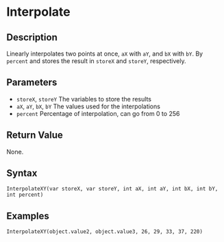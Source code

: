 # Interpolate

## Description
Linearly interpolates two points at once, `aX` with `aY`, and `bX` with `bY`. By `percent` and stores the result in `storeX` and `storeY`, respectively.

## Parameters
- `storeX`, `storeY`
The variables to store the results
- `aX`, `aY`, `bX`, `bY`
The values used for the interpolations
- `percent`
Percentage of interpolation, can go from 0 to 256

## Return Value
None.

## Syntax
```
InterpolateXY(var storeX, var storeY, int aX, int aY, int bX, int bY, int percent)
```

## Examples
```
InterpolateXY(object.value2, object.value3, 26, 29, 33, 37, 220)
```